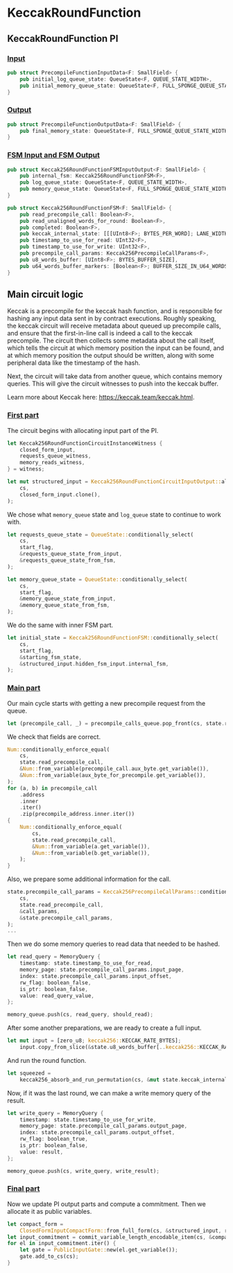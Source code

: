 # KeccakRoundFunction

## KeccakRoundFunction PI

### [Input](https://github.com/matter-labs/era-zkevm_circuits/blob/main/src/fsm_input_output/circuit_inputs/main_vm.rs#L9)

```rust
pub struct PrecompileFunctionInputData<F: SmallField> {
    pub initial_log_queue_state: QueueState<F, QUEUE_STATE_WIDTH>,
    pub initial_memory_queue_state: QueueState<F, FULL_SPONGE_QUEUE_STATE_WIDTH>,
}
```

### [Output](https://github.com/matter-labs/era-zkevm_circuits/blob/main/src/base_structures/precompile_input_outputs/mod.rs#L42)

```rust
pub struct PrecompileFunctionOutputData<F: SmallField> {
    pub final_memory_state: QueueState<F, FULL_SPONGE_QUEUE_STATE_WIDTH>,
}
```

### [FSM Input and FSM Output](https://github.com/matter-labs/era-zkevm_circuits/blob/main/src/keccak256_round_function/input.rs#L59)

```rust
pub struct Keccak256RoundFunctionFSMInputOutput<F: SmallField> {
    pub internal_fsm: Keccak256RoundFunctionFSM<F>,
    pub log_queue_state: QueueState<F, QUEUE_STATE_WIDTH>,
    pub memory_queue_state: QueueState<F, FULL_SPONGE_QUEUE_STATE_WIDTH>,
}

pub struct Keccak256RoundFunctionFSM<F: SmallField> {
    pub read_precompile_call: Boolean<F>,
    pub read_unaligned_words_for_round: Boolean<F>,
    pub completed: Boolean<F>,
    pub keccak_internal_state: [[[UInt8<F>; BYTES_PER_WORD]; LANE_WIDTH]; LANE_WIDTH],
    pub timestamp_to_use_for_read: UInt32<F>,
    pub timestamp_to_use_for_write: UInt32<F>,
    pub precompile_call_params: Keccak256PrecompileCallParams<F>,
    pub u8_words_buffer: [UInt8<F>; BYTES_BUFFER_SIZE],
    pub u64_words_buffer_markers: [Boolean<F>; BUFFER_SIZE_IN_U64_WORDS],
}
```

## Main circuit logic

Keccak is a precompile for the keccak hash function, and is responsible for hashing any input data sent in by contract
executions. Roughly speaking, the keccak circuit will receive metadata about queued up precompile calls, and ensure that
the first-in-line call is indeed a call to the keccak precompile. The circuit then collects some metadata about the call
itself, which tells the circuit at which memory position the input can be found, and at which memory position the output
should be written, along with some peripheral data like the timestamp of the hash.

Next, the circuit will take data from another queue, which contains memory queries. This will give the circuit witnesses
to push into the keccak buffer.

Learn more about Keccak here: <https://keccak.team/keccak.html>.

### [First part](https://github.com/matter-labs/era-zkevm_circuits/blob/main/src/keccak256_round_function/mod.rs#L423)

The circuit begins with allocating input part of the PI.

```rust
let Keccak256RoundFunctionCircuitInstanceWitness {
    closed_form_input,
    requests_queue_witness,
    memory_reads_witness,
} = witness;

let mut structured_input = Keccak256RoundFunctionCircuitInputOutput::alloc_ignoring_outputs(
    cs,
    closed_form_input.clone(),
);
```

We chose what `memory_queue` state and `log_queue` state to continue to work with.

```rust
let requests_queue_state = QueueState::conditionally_select(
    cs,
    start_flag,
    &requests_queue_state_from_input,
    &requests_queue_state_from_fsm,
);

let memory_queue_state = QueueState::conditionally_select(
    cs,
    start_flag,
    &memory_queue_state_from_input,
    &memory_queue_state_from_fsm,
);
```

We do the same with inner FSM part.

```rust
let initial_state = Keccak256RoundFunctionFSM::conditionally_select(
    cs,
    start_flag,
    &starting_fsm_state,
    &structured_input.hidden_fsm_input.internal_fsm,
);
```

### [Main part](https://github.com/matter-labs/era-zkevm_circuits/blob/main/src/keccak256_round_function/mod.rs#L114)

Our main cycle starts with getting a new precompile request from the queue.

```rust
let (precompile_call, _) = precompile_calls_queue.pop_front(cs, state.read_precompile_call);
```

We check that fields are correct.

```rust
Num::conditionally_enforce_equal(
    cs,
    state.read_precompile_call,
    &Num::from_variable(precompile_call.aux_byte.get_variable()),
    &Num::from_variable(aux_byte_for_precompile.get_variable()),
);
for (a, b) in precompile_call
    .address
    .inner
    .iter()
    .zip(precompile_address.inner.iter())
{
    Num::conditionally_enforce_equal(
        cs,
        state.read_precompile_call,
        &Num::from_variable(a.get_variable()),
        &Num::from_variable(b.get_variable()),
    );
}
```

Also, we prepare some additional information for the call.

```rust
state.precompile_call_params = Keccak256PrecompileCallParams::conditionally_select(
    cs,
    state.read_precompile_call,
    &call_params,
    &state.precompile_call_params,
);
...
```

Then we do some memory queries to read data that needed to be hashed.

```rust
let read_query = MemoryQuery {
    timestamp: state.timestamp_to_use_for_read,
    memory_page: state.precompile_call_params.input_page,
    index: state.precompile_call_params.input_offset,
    rw_flag: boolean_false,
    is_ptr: boolean_false,
    value: read_query_value,
};

memory_queue.push(cs, read_query, should_read);
```

After some another preparations, we are ready to create a full input.

```rust
let mut input = [zero_u8; keccak256::KECCAK_RATE_BYTES];
    input.copy_from_slice(&state.u8_words_buffer[..keccak256::KECCAK_RATE_BYTES]);
```

And run the round function.

```rust
let squeezed =
    keccak256_absorb_and_run_permutation(cs, &mut state.keccak_internal_state, &input);
```

Now, if it was the last round, we can make a write memory query of the result.

```rust
let write_query = MemoryQuery {
    timestamp: state.timestamp_to_use_for_write,
    memory_page: state.precompile_call_params.output_page,
    index: state.precompile_call_params.output_offset,
    rw_flag: boolean_true,
    is_ptr: boolean_false,
    value: result,
};

memory_queue.push(cs, write_query, write_result);
```

### [Final part](https://github.com/matter-labs/era-zkevm_circuits/blob/main/src/keccak256_round_function/mod.rs#L495)

Now we update PI output parts and compute a commitment. Then we allocate it as public variables.

```rust
let compact_form =
    ClosedFormInputCompactForm::from_full_form(cs, &structured_input, round_function);
let input_commitment = commit_variable_length_encodable_item(cs, &compact_form, round_function);
for el in input_commitment.iter() {
    let gate = PublicInputGate::new(el.get_variable());
    gate.add_to_cs(cs);
}
```
